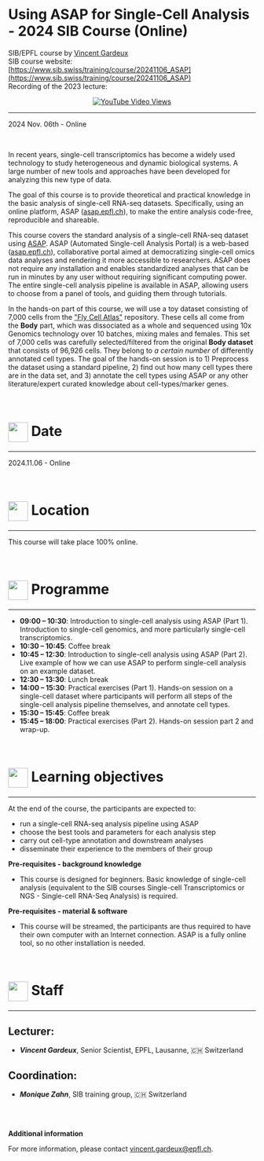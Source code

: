 # Using ASAP for Single-Cell Analysis - 2024 SIB Course (Online)

SIB/EPFL course by [Vincent Gardeux ](https://people.epfl.ch/vincent.gardeux)<br/>
SIB course website: [https://www.sib.swiss/training/course/20241106_ASAP](https://www.sib.swiss/training/course/20241106_ASAP)<br/>
Recording of the 2023 lecture: <div style="text-align:center">[![YouTube Video Views](https://img.shields.io/youtube/views/OjFamgLC_8M?style=for-the-badge&logo=youtube)](https://www.youtube.com/watch?v=OjFamgLC_8M)</div>


***

2024 Nov. 06th - Online

<br/>

In recent years, single-cell transcriptomics has become a widely used technology to study heterogeneous and dynamic biological systems. A large number of new tools and approaches have been developed for analyzing this new type of data.

The goal of this course is to provide theoretical and practical knowledge in the basic analysis of single-cell RNA-seq datasets. Specifically, using an online platform, ASAP ([asap.epfl.ch](asap.epfl.ch)), to make the entire analysis code-free, reproducible and shareable.

This course covers the standard analysis of a single-cell RNA-seq dataset using [ASAP](asap.epfl.ch). ASAP (Automated Single-cell Analysis Portal) is a web-based ([asap.epfl.ch](asap.epfl.ch)), collaborative portal aimed at democratizing single-cell omics data analyses and rendering it more accessible to researchers. ASAP does not require any installation and enables standardized analyses that can be run in minutes by any user without requiring significant computing power. The entire single-cell analysis pipeline is available in ASAP, allowing users to choose from a panel of tools, and guiding them through tutorials.

In the hands-on part of this course, we will use a toy dataset consisting of 7,000 cells from the ["Fly Cell Atlas"](https://flycellatlas.org/) repository. These cells all come from the **Body** part, which was dissociated as a whole and sequenced using 10x Genomics technology over 10 batches, mixing males and females. This set of 7,000 cells was carefully selected/filtered from the original **Body dataset** that consists of 96,926 cells. They belong to *a certain number* of differently annotated cell types. The goal of the hands-on session is to 1) Preprocess the dataset using a standard pipeline, 2) find out how many cell types there are in the data set, and 3) annotate the cell types using ASAP or any other literature/expert curated knowledge about cell-types/marker genes.

<br/>

# <img border="0" src="https://www.svgrepo.com/show/20800/event-date-and-time-symbol.svg" width="40" height="40" style="vertical-align:middle;"> Date

***

2024.11.06 - Online

<br/>

# <img border="0" src="https://www.svgrepo.com/show/4199/placeholder-on-a-map.svg" width="40" height="40" style="vertical-align:middle;"> Location

***

This course will take place 100% online.


<br/>

# <img border="0" src="https://www.svgrepo.com/show/158264/schedule.svg" width="40" height="40" style="vertical-align:middle;"> Programme

***

- **09:00 – 10:30**:  Introduction to single-cell analysis using ASAP (Part 1). Introduction to single-cell genomics, and more particularly single-cell transcriptomics.
- **10:30 – 10:45**:  Coffee break
- **10:45 – 12:30**:  Introduction to single-cell analysis using ASAP (Part 2). Live example of how we can use ASAP to perform single-cell analysis on an example dataset.
- **12:30 – 13:30**:  Lunch break
- **14:00 – 15:30**:  Practical exercises (Part 1). Hands-on session on a single-cell dataset where participants will perform all steps of the single-cell analysis pipeline themselves, and annotate cell types.
- **15:30 – 15:45**:  Coffee break
- **15:45 – 18:00**:  Practical exercises (Part 2). Hands-on session part 2 and wrap-up.

<br/>

# <img border="0" src="https://www.svgrepo.com/show/410/list.svg" width="40" height="40" style="vertical-align:middle;"> Learning objectives

***

At the end of the course, the participants are expected to:
- run a single-cell RNA-seq analysis pipeline using ASAP
- choose the best tools and parameters for each analysis step
- carry out cell-type annotation and downstream analyses
- disseminate their experience to the members of their group


**Pre-requisites - background knowledge**
- This course is designed for beginners. Basic knowledge of single-cell analysis (equivalent to the SIB courses Single-cell Transcriptomics or NGS - Single-cell RNA-Seq Analysis) is required.

**Pre-requisites - material & software**
- This course will be streamed, the participants are thus required to have their own computer with an Internet connection. ASAP is a fully online tool, so no other installation is needed.

<br/>

# <img border="0" src="https://www.svgrepo.com/show/38706/group-of-people.svg" width="40" height="40" style="vertical-align:middle;"> Staff

***

## Lecturer:

- __*Vincent Gardeux*__, Senior Scientist, EPFL, Lausanne, 🇨🇭 Switzerland

## Coordination:

- __*Monique Zahn*__, SIB training group, 🇨🇭 Switzerland

<br/>
<br/>

**Additional information**

For more information, please contact [vincent.gardeux@epfl.ch](mailto://vincent.gardeux@epfl.ch).

